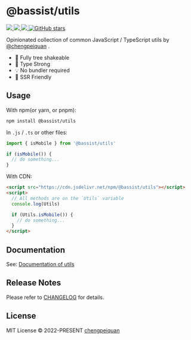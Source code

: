 # @bassist/utils

<p>
  <a href='https://www.npmjs.com/package/@bassist/utils'>
    <img src="https://img.shields.io/npm/v/@bassist/utils?color=f43f5e&label=npm" />
  </a>
  <a href="https://www.npmjs.com/package/@bassist/utils" target="__blank">
    <img src="https://img.shields.io/npm/dt/@bassist/utils?color=f43f5e&label=downloads" />
  </a>
  <a href="https://paka.dev/npm/@bassist/utils" target="__blank">
    <img src="https://img.shields.io/static/v1?label=&message=docs%20%26%20demos&color=f43f5e" />
  </a>
  <a href="https://github.com/chengpeiquan/bassist" target="__blank">
    <img alt="GitHub stars" src="https://img.shields.io/github/stars/chengpeiquan/bassist?style=social" />
  </a>
</p>

Opinionated collection of common JavaScript / TypeScript utils by [@chengpeiquan](https://github.com/chengpeiquan) .

- 🌳 Fully tree shakeable
- 💪 Type Strong
- 💡 No bundler required
- 🦄 SSR Friendly

## Usage

With npm(or yarn, or pnpm):

```bash
npm install @bassist/utils
```

In `.js` / `.ts` or other files:

```ts
import { isMobile } from '@bassist/utils'

if (isMobile()) {
  // do something...
}
```

With CDN:

```html
<script src="https://cdn.jsdelivr.net/npm/@bassist/utils"></script>
<script>
  // All methods are on the `Utils` variable
  console.log(Utils)

  if (Utils.isMobile()) {
    // do something...
  }
</script>
```

## Documentation

See: [Documentation of utils](https://paka.dev/npm/@bassist/utils)

## Release Notes

Please refer to [CHANGELOG](https://github.com/chengpeiquan/bassist/blob/main/packages/utils/CHANGELOG.md) for details.

## License

MIT License © 2022-PRESENT [chengpeiquan](https://github.com/chengpeiquan)
